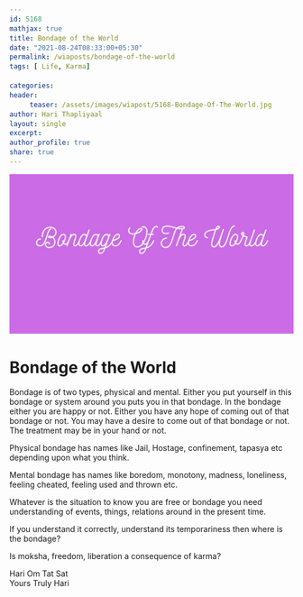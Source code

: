 ```yaml
--- 
id: 5168
mathjax: true  
title: Bondage of the World
date: "2021-08-24T08:33:00+05:30"
permalink: /wiaposts/bondage-of-the-world
tags: [ Life, Karma]    

categories: 
header:
     teaser: /assets/images/wiapost/5168-Bondage-Of-The-World.jpg
author: Hari Thapliyaal 
layout: single 
excerpt:  
author_profile: true 
share: true 
---
```


![Bondage of the World](/assets/images/wiapost/5168-Bondage-Of-The-World.jpg)     
    
# Bondage of the World   
    
Bondage is of two types, physical and mental. Either you put yourself in this bondage or system around you puts you in that bondage. In the bondage either you are happy or not. Either you have any hope of coming out of that bondage or not. You may have a desire to come out of that bondage or not. The treatment may be in your hand or not.     
    
Physical bondage has names like Jail, Hostage, confinement, tapasya etc depending upon what you think.     
    
Mental bondage has names like boredom, monotony, madness, loneliness, feeling cheated, feeling used and thrown etc.     
    
Whatever is the situation to know you are free or bondage you need understanding of events, things, relations around in the present time.     
    
If you understand it correctly, understand its temporariness then where is the bondage?     
    
Is moksha, freedom, liberation a consequence of karma?     
    
Hari Om Tat Sat     
Yours Truly Hari    
